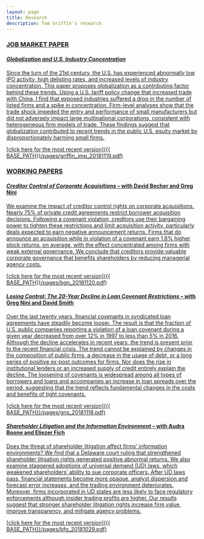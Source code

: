 ```yaml
---
layout: page
title: Research
description: Tom Griffin's research
---
```



### <u>JOB MARKET PAPER<u>

#### *Globalization and U.S. Industry Concentration*
Since the turn of the 21st century, the U.S. has experienced abnormally low IPO activity, high delisting rates, and increased levels of industry concentration. This paper proposes globalization as a contributing factor behind these trends. Using a U.S. tariff policy change that increased trade with China, I find that exposed industries suffered a drop in the number of listed firms and a spike in concentration. Firm-level analyses show that the trade shock impeded the entry and performance of small manufacturers but did not adversely impact large multinational corporations, consistent with heterogeneous firm models of trade. These findings suggest that globalization contributed to recent trends in the public U.S. equity market by disproportionately harming small firms.

[click here for the most recent version]({{ BASE_PATH}}/pages/griffin_jmp_20181119.pdf)


### <u>WORKING PAPERS<u>

#### *Creditor Control of Corporate Acquisitions* – with David Becher and Greg Nini
We examine the impact of creditor control rights on corporate acquisitions. Nearly 75% of private credit
agreements restrict borrower acquisition decisions. Following a covenant violation, creditors use their
bargaining power to tighten these restrictions and limit acquisition activity, particularly deals expected to
earn negative announcement returns. Firms that do announce an acquisition while in violation of a
covenant earn 1.8% higher stock returns, on average, with the effect concentrated among firms with weak
external governance. We conclude that creditors provide valuable corporate governance that benefits
shareholders by reducing managerial agency costs.

[click here for the most recent version]({{ BASE_PATH}}/pages/bgn_20181120.pdf)



#### *Losing Control: The 20-Year Decline in Loan Covenant Restrictions* – with Greg Nini and David Smith
Over the last twenty years, financial covenants in syndicated loan agreements have steadily become looser. The result is that the fraction of U.S. public companies reporting a violation of a loan covenant during a given year decreased from over 12% in 1997 to less than 5% in 2016. Although the decline accelerates in recent years, the trend is present prior to the recent financial crisis. The trend cannot be explained by changes in the composition of public firms, a decrease in the usage of debt, or a long series of positive ex-post outcomes for firms. Nor does the rise in institutional lenders or an increased supply of credit entirely explain the decline. The loosening of covenants is widespread among all types of borrowers and loans and accompanies an increase in loan spreads over the period, suggesting that the trend reflects fundamental changes in the costs and benefits of tight covenants.

[click here for the most recent version]({{ BASE_PATH}}/pages/gns_20181118.pdf)



#### *Shareholder Litigation and the Information Environment* – with Audra Boone and Eliezer Fich
Does the threat of shareholder litigation affect firms’ information environments? We find that a Delaware court ruling that strengthened shareholder litigation rights generated positive abnormal returns. We also examine staggered adoptions of universal demand (UD) laws, which weakened shareholders’ ability to sue corporate officers. After UD laws pass, financial statements become more opaque, analyst dispersion and forecast error increases, and the trading environment deteriorates. Moreover, firms incorporated in UD states are less likely to face regulatory enforcements although insider trading profits are higher. Our results suggest that stronger shareholder litigation rights increase firm value, improve transparency, and mitigate agency problems.

[click here for the most recent version]({{ BASE_PATH}}/pages/bfg_20181029.pdf)


<!-- Note: this is how to write a comment in HTML. Everything in here won't show up on your webpage.-->

<!--
To increase the size of the title, use fewer # in front of the paper title.
To decrease the size of the title, use more #. 
To remove the italics, remove the * before and after the description
To remove the underline from the title, remove the <u> tags (<u> and </u>)
-->
